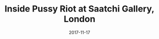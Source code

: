 ---
campaign-uuid: c-e046f2ce-9f7b-4490-b98c-6e6a09d1ff77
type: Event
category: Entertainment
date: 2017-11-17
end-date: 2017-12-24
disable-form: false
is_promoted: false
has_entry_page: false
extra-css: ""

logo-left-title: "See Tickets"
logo-left-href: "https://www.seetickets.com/tour/inside-pussy-riot"
logo-left-image: "seetickets-logo.png"

banner-img: "seeticketsinsidepussyriot-main_image.jpg"
hero-header: "seetickets_offer_insidepussyriot"
competition-description: >
    Here's the true story of what happens to a modern day, post-punk feminist art collective group when they stick two fingers up at the Russian system and suffer the brutal consequences. Olivier nominated theatre company Les Enfants Terribles collaborate with Pussy Riot founder Nadya Tolokonnikova to put you at the forefront of an immersive experience that makes you question what price you're prepared to pay to stand up for what you believe in.</p>
    <p>To mark the 100th anniversary of the Russian Revolution, coinciding with the Saatchi Gallery's Art Riot exhibition, Inside Pussy Riot tells a story that needs to be experienced to be understood.</p>
    <p>Pull on the balaclava, stand in the dock and live the realities of imprisonment.</p>
    <p>Would you sacrifice everything for the sake of a punk prayer for a liberal world. Join the revolution. We are all Pussy Riot.

hero-subheader: ""

title: "Inside Pussy Riot at Saatchi Gallery, London"
bg-image-hero: ""
bg-image-first: ""
bg-image-second: ""

section1-content: >
    <p>0</p>
    <p>0</p>
    <p>0</p>

section2-content: >
    <p>0</p>
    <p>0</p>
    <p>0</p>

entry-title: 
terms-confirmation: >
    
entry-content: >
    <p>0</p>
    <p>0</p>

---